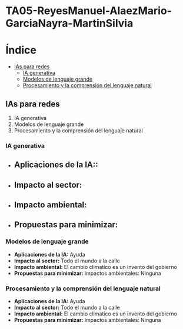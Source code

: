 # TA05-ReyesManuel-AlaezMario-GarciaNayra-MartinSilvia
# Índice
- [IAs para redes](#ias-para-redes)
  - [IA generativa](#ia-generativa)
  - [Modelos de lenguaje grande](#conclusión)
  - [Procesamiento y la comprensión del lenguaje natural](#procesamiento-y-la-comprensión-del-lenguaje-natural)

## IAs para redes
  1. IA generativa
  2. Modelos de lenguaje grande
  3. Procesamiento y la comprensión del lenguaje natural
   
### IA generativa
  - **Aplicaciones de la IA:**:
    - 
  - **Impacto al sector:**
    -  
  - **Impacto ambiental:**
    - 
  - **Propuestas para minimizar:**
    - 

### Modelos de lenguaje grande
- **Aplicaciones de la IA:** Ayuda
- **Impacto al sector:** Todo el mundo a la calle
- **Impacto ambiental:** El cambio climatico es un invento del gobierno
- **Propuestas para minimizar:** impactos ambientales: Ninguna

### Procesamiento y la comprensión del lenguaje natural
- **Aplicaciones de la IA:** Ayuda
- **Impacto al sector:** Todo el mundo a la calle
- **Impacto ambiental:** El cambio climatico es un invento del gobierno
- **Propuestas para minimizar:** impactos ambientales: Ninguna
